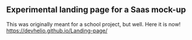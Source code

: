 ## Experimental landing page for a Saas mock-up

This was originally meant for a school project, but well. Here it is now!
https://devhelio.github.io/Landing-page/
